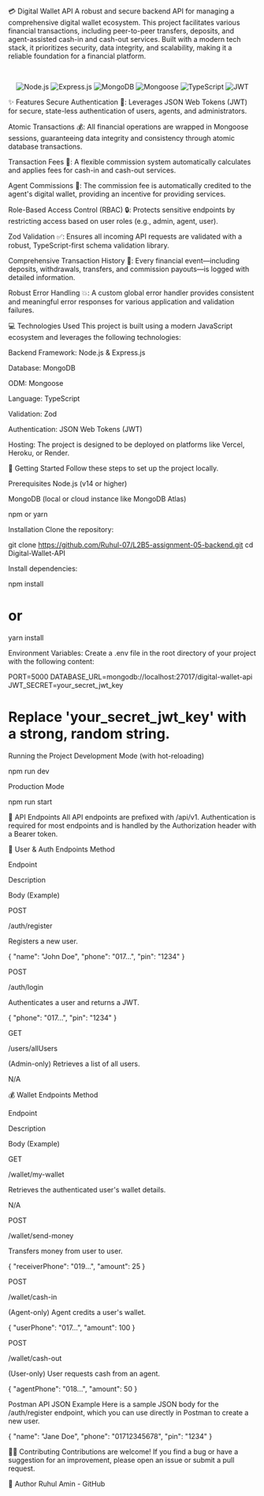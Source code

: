 💳 Digital Wallet API
A robust and secure backend API for managing a comprehensive digital wallet ecosystem. This project facilitates various financial transactions, including peer-to-peer transfers, deposits, and agent-assisted cash-in and cash-out services. Built with a modern tech stack, it prioritizes security, data integrity, and scalability, making it a reliable foundation for a financial platform.

<br>

<p align="center">
<img src="https://img.shields.io/badge/Node.js-339933?style=for-the-badge&logo=nodedotjs&logoColor=white" alt="Node.js" />
<img src="https://img.shields.io/badge/Express.js-000000?style=for-the-badge&logo=express&logoColor=white" alt="Express.js" />
<img src="https://img.shields.io/badge/MongoDB-47A248?style=for-the-badge&logo=mongodb&logoColor=white" alt="MongoDB" />
<img src="https://img.shields.io/badge/Mongoose-8A2BE2?style=for-the-badge&logo=mongoose&logoColor=white" alt="Mongoose" />
<img src="https://img.shields.io/badge/TypeScript-3178C6?style=for-the-badge&logo=typescript&logoColor=white" alt="TypeScript" />
<img src="https://img.shields.io/badge/JWT-000000?style=for-the-badge&logo=jsonwebtokens&logoColor=white" alt="JWT" />
</p>

✨ Features
Secure Authentication 🔐: Leverages JSON Web Tokens (JWT) for secure, state-less authentication of users, agents, and administrators.

Atomic Transactions 💰: All financial operations are wrapped in Mongoose sessions, guaranteeing data integrity and consistency through atomic database transactions.

Transaction Fees 💸: A flexible commission system automatically calculates and applies fees for cash-in and cash-out services.

Agent Commissions 🤝: The commission fee is automatically credited to the agent's digital wallet, providing an incentive for providing services.

Role-Based Access Control (RBAC) 🔒: Protects sensitive endpoints by restricting access based on user roles (e.g., admin, agent, user).

Zod Validation ✅: Ensures all incoming API requests are validated with a robust, TypeScript-first schema validation library.

Comprehensive Transaction History 📜: Every financial event—including deposits, withdrawals, transfers, and commission payouts—is logged with detailed information.

Robust Error Handling 💥: A custom global error handler provides consistent and meaningful error responses for various application and validation failures.

💻 Technologies Used
This project is built using a modern JavaScript ecosystem and leverages the following technologies:

Backend Framework: Node.js & Express.js

Database: MongoDB

ODM: Mongoose

Language: TypeScript

Validation: Zod

Authentication: JSON Web Tokens (JWT)

Hosting: The project is designed to be deployed on platforms like Vercel, Heroku, or Render.

🚀 Getting Started
Follow these steps to set up the project locally.

Prerequisites
Node.js (v14 or higher)

MongoDB (local or cloud instance like MongoDB Atlas)

npm or yarn

Installation
Clone the repository:

git clone https://github.com/Ruhul-07/L2B5-assignment-05-backend.git
cd Digital-Wallet-API

Install dependencies:

npm install
# or
yarn install

Environment Variables:
Create a .env file in the root directory of your project with the following content:

PORT=5000
DATABASE_URL=mongodb://localhost:27017/digital-wallet-api
JWT_SECRET=your_secret_jwt_key
# Replace 'your_secret_jwt_key' with a strong, random string.

Running the Project
Development Mode (with hot-reloading)

npm run dev

Production Mode

npm run start

📄 API Endpoints
All API endpoints are prefixed with /api/v1. Authentication is required for most endpoints and is handled by the Authorization header with a Bearer token.

📝 User & Auth Endpoints
Method

Endpoint

Description

Body (Example)

POST

/auth/register

Registers a new user.

{ "name": "John Doe", "phone": "017...", "pin": "1234" }

POST

/auth/login

Authenticates a user and returns a JWT.

{ "phone": "017...", "pin": "1234" }

GET

/users/allUsers

(Admin-only) Retrieves a list of all users.

N/A

💰 Wallet Endpoints
Method

Endpoint

Description

Body (Example)

GET

/wallet/my-wallet

Retrieves the authenticated user's wallet details.

N/A

POST

/wallet/send-money

Transfers money from user to user.

{ "receiverPhone": "019...", "amount": 25 }

POST

/wallet/cash-in

(Agent-only) Agent credits a user's wallet.

{ "userPhone": "017...", "amount": 100 }

POST

/wallet/cash-out

(User-only) User requests cash from an agent.

{ "agentPhone": "018...", "amount": 50 }

Postman API JSON Example
Here is a sample JSON body for the /auth/register endpoint, which you can use directly in Postman to create a new user.

{
  "name": "Jane Doe",
  "phone": "01712345678",
  "pin": "1234"
}

🧑‍💻 Contributing
Contributions are welcome! If you find a bug or have a suggestion for an improvement, please open an issue or submit a pull request.

👤 Author
Ruhul Amin - GitHub